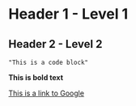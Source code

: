# Header 1 - Level 1

## Header 2 - Level 2

    "This is a code block"

**This is bold text**

[This is a link to Google](https://google.com)